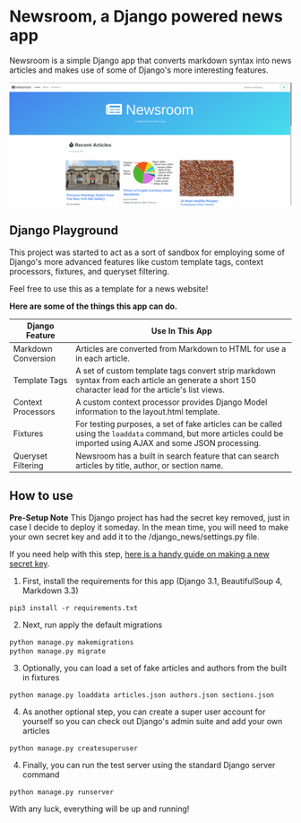 # Newsroom, a Django powered news app
Newsroom is a simple Django app that converts markdown syntax into news articles and makes use of some of Django's more interesting features.


![screenshot](https://raw.githubusercontent.com/OulipianSummer/newsroom/master/newsroom_screenshot.png)


## Django Playground
This project was started to act as a sort of sandbox for employing some of Django's more advanced features like custom template tags, context processors, fixtures, and queryset filtering.

Feel free to use this as a template for a news website!

**Here are some of the things this app can do.**

| Django Feature | Use In This App |
|-----------------| --------------
| Markdown Conversion | Articles are converted from Markdown to HTML for use a in each article. |
| Template Tags | A set of custom template tags convert strip markdown syntax from each article an generate a short 150 character lead for the article's list views. |
| Context Processors | A custom context processor provides Django Model information to the layout.html template. |
| Fixtures | For testing purposes, a set of fake articles can be called using the `loaddata` command, but more articles could be imported using AJAX and some JSON processing. |
| Queryset Filtering | Newsroom has a built in search feature that can search articles by title, author, or section name. |

## How to use

**Pre-Setup Note**
This Django project has had the secret key removed, just in case I decide to deploy it someday. In the mean time, you will need to make your own secret key and add it to the /django_news/settings.py file.

If you need help with this step, [here is a handy guide on making a new secret key](https://humberto.io/blog/tldr-generate-django-secret-key/).

1. First, install the requirements for this app (Django 3.1, BeautifulSoup 4, Markdown 3.3)

```
pip3 install -r requirements.txt
```

2. Next, run apply the default migrations

```
python manage.py makemigrations
python manage.py migrate
```

3. Optionally, you can load a set of fake articles and authors from the built in fixtures

```
python manage.py loaddata articles.json authors.json sections.json
```

4. As another optional step, you can create a super user account for yourself so you can check out Django's admin suite and add your own articles

```
python manage.py createsuperuser
```

4. Finally, you can run the test server using the standard Django server command

```
python manage.py runserver
```

With any luck, everything will be up and running!
